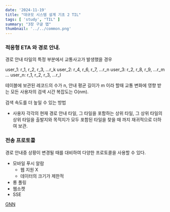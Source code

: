 ```yaml
---
date: '2024-11-19'
title: "대규모 시스템 설계 기초 2 TIL"
tags: [ 'study', "TIL" ]
summary: "3장 구글 맵"
thumbnail: '../../common.png'
---
```


### 적응형 ETA 와 경로 안내.

경로 안내 타일의 특정 부분에서 교통사고가 발생했을 경우

user_1: r_1, r_2, r_3, ...r_k
user_2: r_4, r_6, r_7, ...r_n
user_3: r_2, r_8, r_9, ...r_m
...
user_n: r_1, r_2, r_3, ...r_l

테이블에 보관된 레코드의 수가 n, 안내 평균 길이가 m 이라 할때 교통 변화에 영향 받는 모든 사용자의 
검색 시간 복잡도는 O(nm).

검색 속도를 더 높일 수 있는 방법 
- 사용자 각각의 현재 경로 안내 타일, 그 타일을 포함하는 상위 타일, 그 상위 타일의 상위 타일을 출발지와 목적지가 
모두 포함된 타일을 찾을 때 까지 재귀적으로 더하여 보관.


### 전송 프로토콜

경로 안내중 상황이 변경될 때를 대비하여 다양한 프로토콜을 사용할 수 있다.

- 모바일 푸시 알람
   - 웹 지원 X
   - 데이터의 크기가 제한적
- 롱 폴링
- 웹소켓
- SSE


[GNN](https://medium.com/watcha/gnn-%EC%86%8C%EA%B0%9C-%EA%B8%B0%EC%B4%88%EB%B6%80%ED%84%B0-%EB%85%BC%EB%AC%B8%EA%B9%8C%EC%A7%80-96567b783479)
